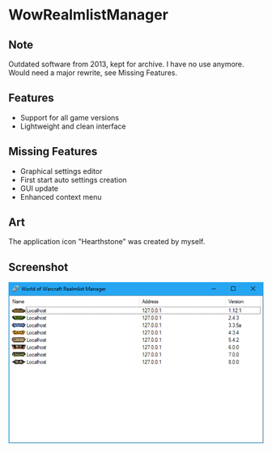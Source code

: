 # WowRealmlistManager

## Note
Outdated software from 2013, kept for archive. I have no use anymore. Would need a major rewrite, see Missing Features.

## Features
* Support for all game versions
* Lightweight and clean interface

## Missing Features
* Graphical settings editor
* First start auto settings creation
* GUI update
* Enhanced context menu

## Art
The application icon "Hearthstone" was created by myself.

## Screenshot
![WowRealmlistManager](https://github.com/Havoc/WowRealmlistManager/raw/master/Screenshots/Screenshot.png "WowRealmlistManager")
